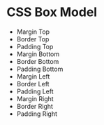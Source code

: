 # CSS Box Model
- Margin Top
- Border Top
- Padding Top
- Margin Bottom
- Border Bottom
- Padding Bottom
- Margin Left
- Border Left
- Padding Left
- Margin Right
- Border Right
- Padding Right